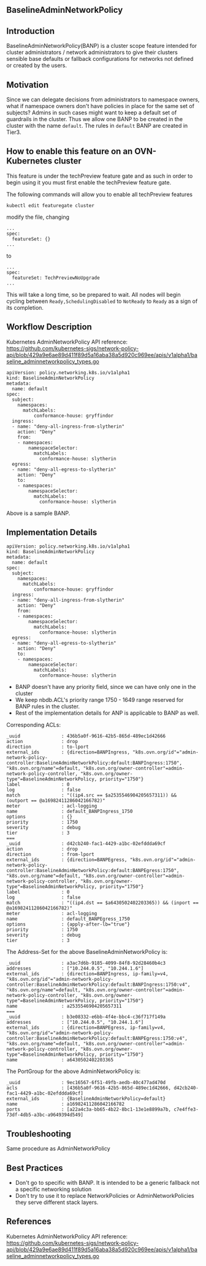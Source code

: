 ## BaselineAdminNetworkPolicy

## Introduction

BaselineAdminNetworkPolicy(BANP) is a cluster scope feature intended for cluster administrators / network administrators to give their clusters sensible base defaults or fallback configurations for networks not defined or created by the users.

## Motivation

Since we can delegate decisions from administrators to namespace owners, what if namespace owners don't have policies in place for the same set of subjects? Admins in such cases might want to keep a default set of guardrails in the cluster. Thus we allow one BANP to be created in the cluster with the name `default`. The rules in `default` BANP are created in Tier3.

## How to enable this feature on an OVN-Kubernetes cluster

This feature is under the techPreview feature gate and as such in order to begin using it you must first enable the techPreview feature gate.

The following commands will allow you to enable all techPreview features

``
kubectl edit featuregate cluster
``

modify the file, changing

```
...
spec:
  featureSet: {}
...
```

to 

```
...
spec:
  featureSet: TechPreviewNoUpgrade
...
```

This will take a long time, so be prepared to wait. All nodes will begin cycling between `Ready,SchedulingDisabled` to `NotReady` to `Ready` as a sign of its completion.

## Workflow Description

Kubernetes AdminNetworkPolicy API reference: https://github.com/kubernetes-sigs/network-policy-api/blob/429a9e6ae89d411f89d5a16aba38a5d920c969ee/apis/v1alpha1/baseline_adminnetworkpolicy_types.go

```
apiVersion: policy.networking.k8s.io/v1alpha1
kind: BaselineAdminNetworkPolicy
metadata:
  name: default
spec:
  subject:
    namespaces:
      matchLabels:
          conformance-house: gryffindor
  ingress:
  - name: "deny-all-ingress-from-slytherin"
    action: "Deny"
    from:
    - namespaces:
        namespaceSelector:
          matchLabels:
            conformance-house: slytherin
  egress:
  - name: "deny-all-egress-to-slytherin"
    action: "Deny"
    to:
    - namespaces:
        namespaceSelector:
          matchLabels:
            conformance-house: slytherin
```

Above is a sample BANP. 

## Implementation Details

```
apiVersion: policy.networking.k8s.io/v1alpha1
kind: BaselineAdminNetworkPolicy
metadata:
  name: default
spec:
  subject:
    namespaces:
      matchLabels:
          conformance-house: gryffindor
  ingress:
  - name: "deny-all-ingress-from-slytherin"
    action: "Deny"
    from:
    - namespaces:
        namespaceSelector:
          matchLabels:
            conformance-house: slytherin
  egress:
  - name: "deny-all-egress-to-slytherin"
    action: "Deny"
    to:
    - namespaces:
        namespaceSelector:
          matchLabels:
            conformance-house: slytherin
```

* BANP doesn't have any priority field, since we can have only one in the cluster
* We keep nbdb.ACL's priority range 1750 - 1649 range reserved for BANP rules in the cluster.
* Rest of the implementation details for ANP is applicable to BANP as well.

Corresponding ACLs:

```
_uuid               : 436b5a0f-9616-42b5-865d-489ec1d42666
action              : drop
direction           : to-lport
external_ids        : {direction=BANPIngress, "k8s.ovn.org/id"="admin-network-policy-controller:BaselineAdminNetworkPolicy:default:BANPIngress:1750", "k8s.ovn.org/name"=default, "k8s.ovn.org/owner-controller"=admin-network-policy-controller, "k8s.ovn.org/owner-type"=BaselineAdminNetworkPolicy, priority="1750"}
label               : 0
log                 : false
match               : "((ip4.src == $a2535546904205657311)) && (outport == @a16982411286042166782)"
meter               : acl-logging
name                : default_BANPIngress_1750
options             : {}
priority            : 1750
severity            : debug
tier                : 3
===
_uuid               : d42cb240-fac1-4429-a1bc-02efddda69cf
action              : drop
direction           : from-lport
external_ids        : {direction=BANPEgress, "k8s.ovn.org/id"="admin-network-policy-controller:BaselineAdminNetworkPolicy:default:BANPEgress:1750", "k8s.ovn.org/name"=default, "k8s.ovn.org/owner-controller"=admin-network-policy-controller, "k8s.ovn.org/owner-type"=BaselineAdminNetworkPolicy, priority="1750"}
label               : 0
log                 : false
match               : "((ip4.dst == $a6430502402203365)) && (inport == @a16982411286042166782)"
meter               : acl-logging
name                : default_BANPEgress_1750
options             : {apply-after-lb="true"}
priority            : 1750
severity            : debug
tier                : 3
```

The Address-Set for the above BaselineAdminNetworkPolicy is:

```
_uuid               : a3ac7d6b-9185-4099-84f8-92d28460b4c3
addresses           : ["10.244.0.5", "10.244.1.6"]
external_ids        : {direction=BANPIngress, ip-family=v4, "k8s.ovn.org/id"="admin-network-policy-controller:BaselineAdminNetworkPolicy:default:BANPIngress:1750:v4", "k8s.ovn.org/name"=default, "k8s.ovn.org/owner-controller"=admin-network-policy-controller, "k8s.ovn.org/owner-type"=BaselineAdminNetworkPolicy, priority="1750"}
name                : a2535546904205657311
===
_uuid               : b3e08332-e6bb-4f4e-bbc4-c36f717f149a
addresses           : ["10.244.0.5", "10.244.1.6"]
external_ids        : {direction=BANPEgress, ip-family=v4, "k8s.ovn.org/id"="admin-network-policy-controller:BaselineAdminNetworkPolicy:default:BANPEgress:1750:v4", "k8s.ovn.org/name"=default, "k8s.ovn.org/owner-controller"=admin-network-policy-controller, "k8s.ovn.org/owner-type"=BaselineAdminNetworkPolicy, priority="1750"}
name                : a6430502402203365
```

The PortGroup for the above AdminNetworkPolicy is:

```
_uuid               : 9ec16567-6f51-49fb-aedb-40c477ad470d
acls                : [436b5a0f-9616-42b5-865d-489ec1d42666, d42cb240-fac1-4429-a1bc-02efddda69cf]
external_ids        : {BaselineAdminNetworkPolicy=default}
name                : a16982411286042166782
ports               : [a22a4c3a-bb65-4b22-8bc1-13e1e8899a7b, c7e4ffe3-73df-4db5-a3bc-a9649394d549]
```

## Troubleshooting

Same procedure as AdminNetworkPolicy

## Best Practices

* Don't go to specific with BANP. It is intended to be a generic fallback not a specific networking solution
* Don't try to use it to replace NetworkPolicies or AdminNetworkPolicies they serve different stack layers.


## References

Kubernetes AdminNetworkPolicy API reference: https://github.com/kubernetes-sigs/network-policy-api/blob/429a9e6ae89d411f89d5a16aba38a5d920c969ee/apis/v1alpha1/baseline_adminnetworkpolicy_types.go